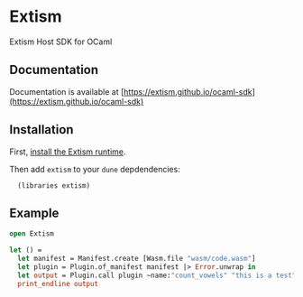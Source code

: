 # Extism

Extism Host SDK for OCaml

## Documentation

Documentation is available at [https://extism.github.io/ocaml-sdk](https://extism.github.io/ocaml-sdk)

## Installation

First, [install the Extism runtime](https://extism.org/docs/install/).

Then add `extism` to your `dune` depdendencies:

```
  (libraries extism)
```

## Example

```ocaml
open Extism

let () =
  let manifest = Manifest.create [Wasm.file "wasm/code.wasm"]
  let plugin = Plugin.of_manifest manifest |> Error.unwrap in
  let output = Plugin.call plugin ~name:"count_vowels" "this is a test" |> Error.unwrap in
  print_endline output
```
